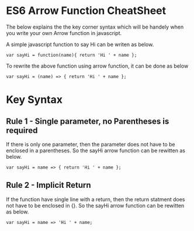 # ES6 Arrow Function CheatSheet

The below explains the the key corner syntax which will be handely when you write your own Arrow function in javascript.

A simple javascript function to say Hi can be writen as below.

```
var sayHi = function(name){ return 'Hi ' + name };
```

To rewrite the above function using arrow function, it can be done as below

```
var sayHi = (name) => { return 'Hi ' + name };
```


# Key Syntax

## Rule 1 - Single parameter, no Parentheses is required

If there is only one parameter, then the parameter does not have to be enclosed in a parentheses. So the sayHi arrow function can be rewitten as below.

```
var sayHi = name => { return 'Hi ' + name };
```

## Rule 2 - Implicit Return

If the function have single line with a return, then the return statment does not have to be enclosed in {}.  So the sayHi arrow function can be rewitten as below.

```
var sayHi = name => 'Hi ' + name;
```
